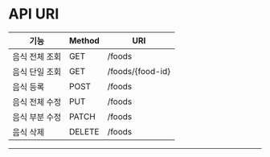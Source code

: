 
# API URI
| 기능 |  Method | URI|
|------|---------|----|
| 음식 전체 조회 | GET | /foods |
| 음식 단일 조회 | GET | /foods/{food-id}|
| 음식 등록 | POST | /foods |
| 음식 전체 수정 | PUT | /foods |
| 음식 부분 수정 | PATCH | /foods |
| 음식 삭제 | DELETE | /foods |
---
